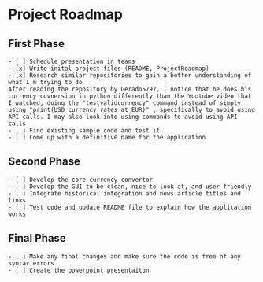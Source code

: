 # Project Roadmap 
## First Phase
    - [ ] Schedule presentation in teams
    - [x] Write inital project files (README, ProjectRoadmap)
    - [x] Research similar repositories to gain a better understanding of what I'm trying to do 
    After reading the repository by Gerado5797, I notice that he does his currency covnersion in python differently than the Youtube video that I watched, doing the "testvalidcurrency" command instead of simply using "print(USD currency rates at EUR)" , specifically to avoid using API calls. I may also look into using commands to avoid using API calls
    - [ ] Find existing sample code and test it 
    - [ ] Come up with a definitive name for the application 
## Second Phase
    - [ ] Develop the core currency convertor
    - [ ] Develop the GUI to be clean, nice to look at, and user friendly
    - [ ] Integrate historical integration and news article titles and links
    - [ ] Test code and update README file to explain how the application works
## Final Phase
    - [ ] Make any final changes and make sure the code is free of any syntax errors
    - [ ] Create the powerpoint presentaiton 
